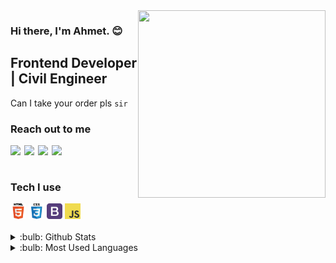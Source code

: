 <img src="https://media.giphy.com/media/RjDIwuXYPzrAEjb6HP/giphy.gif" align="right" width="300" height="300">

### Hi there, I'm Ahmet. :blush:

## Frontend Developer | Civil Engineer

<font colour=" pink "> Can I take your order pls `sir`</font>

### Reach out to me

[<img width="22" src="https://unpkg.com/simple-icons@v7/icons/youtube.svg" align="left"/>][youtube]
[<img width="22" src="https://unpkg.com/simple-icons@v7/icons/twitter.svg" align="left"/>][twitter]
[<img width="22" src="https://unpkg.com/simple-icons@v7/icons/linkedin.svg" align="left"/>][linkedin]
[<img width="22" src="https://unpkg.com/simple-icons@v7/icons/instagram.svg" align="left"/>][instagram]

<br />
<br />


### Tech I use
<img src ="https://raw.githubusercontent.com/github/explore/80688e429a7d4ef2fca1e82350fe8e3517d3494d/topics/html/html.png" width="25" height="25">
<img src ="https://raw.githubusercontent.com/github/explore/80688e429a7d4ef2fca1e82350fe8e3517d3494d/topics/css/css.png" width="25" height="25">
<img src ="https://raw.githubusercontent.com/github/explore/80688e429a7d4ef2fca1e82350fe8e3517d3494d/topics/bootstrap/bootstrap.png" width="25" height="25">
<img src ="https://raw.githubusercontent.com/github/explore/80688e429a7d4ef2fca1e82350fe8e3517d3494d/topics/javascript/javascript.png" width="25" height="25">



<br />
<br />

<details>
<summary>:bulb: Github Stats</summary>
<img src="https://github-readme-stats.vercel.app/api?username=ahmetalhan&theme=radical">
</details>

<details>
<summary>:bulb: Most Used Languages</summary>
<img src="https://github-readme-stats.vercel.app/api/top-langs/?username=ahmetalhan&layout=compact">
</details>



[youtube]: https://www.youtube.com/c/PGL/
[instagram]: https://www.youtube.com/c/PGL/
[twitter]: https://www.youtube.com/c/PGL/
[linkedin]: https://www.youtube.com/c/PGL/
